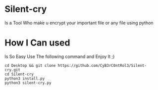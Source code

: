 # Silent-cry
Is a Tool Who make u encrypt your important file or any file using python

# How I Can used 
Is So Easy 
Use The following command and Enjoy It ;)
```
cd Desktop && git clone https://github.com/CyB3rC0ntRol3/Silent-cry.git
cd Silent-cry
python3 install.py 
python3 silent-cry.py
```

